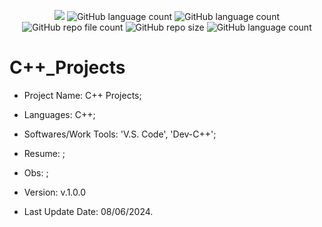 <p align="center">
  <img src="http://img.shields.io/static/v1?label=STATUS&message=Under_Development&color=green&style=flat"/>
  <img alt="GitHub language count" src="https://img.shields.io/github/languages/count/Rafa-KozAnd/CPlusPlus_Projects">
  <img alt="GitHub language count" src="https://img.shields.io/github/languages/top/Rafa-KozAnd/CPlusPlus_Projects">
  <img alt="GitHub repo file count" src="https://img.shields.io/github/directory-file-count/Rafa-KozAnd/CPlusPlus_Projects">
  <img alt="GitHub repo size" src="https://img.shields.io/github/repo-size/Rafa-KozAnd/CPlusPlus_Projects">
  <img alt="GitHub language count" src="https://img.shields.io/github/license/Rafa-KozAnd/CPlusPlus_Projects">
</p>

# C++_Projects

- Project Name: C++ Projects;
- Languages: C++;
- Softwares/Work Tools: 'V.S. Code', 'Dev-C++';
- Resume: ;
- Obs: ;
- Version: v.1.0.0


- Last Update Date: 08/06/2024.

##
